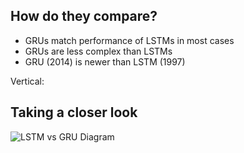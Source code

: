 ## How do they compare?

- GRUs match performance of LSTMs in most cases
- GRUs are less complex than LSTMs
- GRU (2014) is newer than LSTM (1997)

Vertical:

## Taking a closer look

![LSTM vs GRU Diagram](https://deeplearning4j.org/img/lstm_gru.png)
